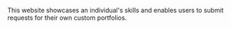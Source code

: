 This website showcases an individual's skills and enables users to submit requests for their own custom portfolios.
